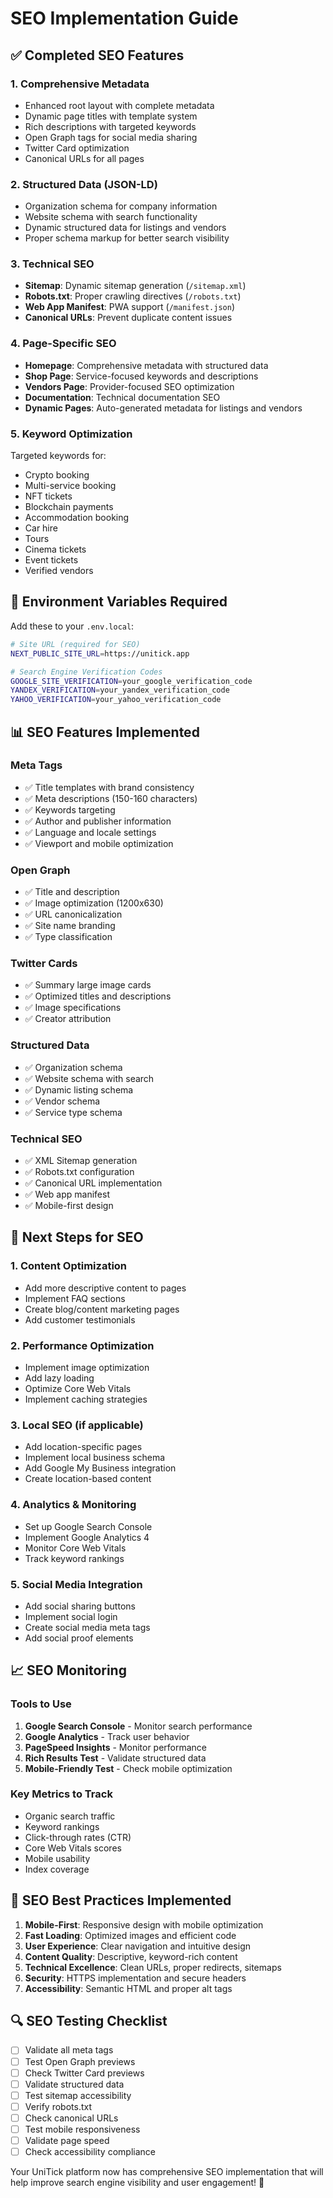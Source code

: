 # SEO Implementation Guide

## ✅ Completed SEO Features

### 1. **Comprehensive Metadata**
- Enhanced root layout with complete metadata
- Dynamic page titles with template system
- Rich descriptions with targeted keywords
- Open Graph tags for social media sharing
- Twitter Card optimization
- Canonical URLs for all pages

### 2. **Structured Data (JSON-LD)**
- Organization schema for company information
- Website schema with search functionality
- Dynamic structured data for listings and vendors
- Proper schema markup for better search visibility

### 3. **Technical SEO**
- **Sitemap**: Dynamic sitemap generation (`/sitemap.xml`)
- **Robots.txt**: Proper crawling directives (`/robots.txt`)
- **Web App Manifest**: PWA support (`/manifest.json`)
- **Canonical URLs**: Prevent duplicate content issues

### 4. **Page-Specific SEO**
- **Homepage**: Comprehensive metadata with structured data
- **Shop Page**: Service-focused keywords and descriptions
- **Vendors Page**: Provider-focused SEO optimization
- **Documentation**: Technical documentation SEO
- **Dynamic Pages**: Auto-generated metadata for listings and vendors

### 5. **Keyword Optimization**
Targeted keywords for:
- Crypto booking
- Multi-service booking
- NFT tickets
- Blockchain payments
- Accommodation booking
- Car hire
- Tours
- Cinema tickets
- Event tickets
- Verified vendors

## 🔧 Environment Variables Required

Add these to your `.env.local`:

```bash
# Site URL (required for SEO)
NEXT_PUBLIC_SITE_URL=https://unitick.app

# Search Engine Verification Codes
GOOGLE_SITE_VERIFICATION=your_google_verification_code
YANDEX_VERIFICATION=your_yandex_verification_code
YAHOO_VERIFICATION=your_yahoo_verification_code
```

## 📊 SEO Features Implemented

### Meta Tags
- ✅ Title templates with brand consistency
- ✅ Meta descriptions (150-160 characters)
- ✅ Keywords targeting
- ✅ Author and publisher information
- ✅ Language and locale settings
- ✅ Viewport and mobile optimization

### Open Graph
- ✅ Title and description
- ✅ Image optimization (1200x630)
- ✅ URL canonicalization
- ✅ Site name branding
- ✅ Type classification

### Twitter Cards
- ✅ Summary large image cards
- ✅ Optimized titles and descriptions
- ✅ Image specifications
- ✅ Creator attribution

### Structured Data
- ✅ Organization schema
- ✅ Website schema with search
- ✅ Dynamic listing schema
- ✅ Vendor schema
- ✅ Service type schema

### Technical SEO
- ✅ XML Sitemap generation
- ✅ Robots.txt configuration
- ✅ Canonical URL implementation
- ✅ Web app manifest
- ✅ Mobile-first design

## 🚀 Next Steps for SEO

### 1. **Content Optimization**
- Add more descriptive content to pages
- Implement FAQ sections
- Create blog/content marketing pages
- Add customer testimonials

### 2. **Performance Optimization**
- Implement image optimization
- Add lazy loading
- Optimize Core Web Vitals
- Implement caching strategies

### 3. **Local SEO** (if applicable)
- Add location-specific pages
- Implement local business schema
- Add Google My Business integration
- Create location-based content

### 4. **Analytics & Monitoring**
- Set up Google Search Console
- Implement Google Analytics 4
- Monitor Core Web Vitals
- Track keyword rankings

### 5. **Social Media Integration**
- Add social sharing buttons
- Implement social login
- Create social media meta tags
- Add social proof elements

## 📈 SEO Monitoring

### Tools to Use
1. **Google Search Console** - Monitor search performance
2. **Google Analytics** - Track user behavior
3. **PageSpeed Insights** - Monitor performance
4. **Rich Results Test** - Validate structured data
5. **Mobile-Friendly Test** - Check mobile optimization

### Key Metrics to Track
- Organic search traffic
- Keyword rankings
- Click-through rates (CTR)
- Core Web Vitals scores
- Mobile usability
- Index coverage

## 🎯 SEO Best Practices Implemented

1. **Mobile-First**: Responsive design with mobile optimization
2. **Fast Loading**: Optimized images and efficient code
3. **User Experience**: Clear navigation and intuitive design
4. **Content Quality**: Descriptive, keyword-rich content
5. **Technical Excellence**: Clean URLs, proper redirects, sitemaps
6. **Security**: HTTPS implementation and secure headers
7. **Accessibility**: Semantic HTML and proper alt tags

## 🔍 SEO Testing Checklist

- [ ] Validate all meta tags
- [ ] Test Open Graph previews
- [ ] Check Twitter Card previews
- [ ] Validate structured data
- [ ] Test sitemap accessibility
- [ ] Verify robots.txt
- [ ] Check canonical URLs
- [ ] Test mobile responsiveness
- [ ] Validate page speed
- [ ] Check accessibility compliance

Your UniTick platform now has comprehensive SEO implementation that will help improve search engine visibility and user engagement! 🚀

